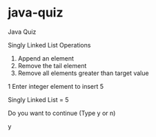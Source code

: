 # java-quiz
Java Quiz

Singly Linked List Operations
 
1. Append an element
2. Remove the tail element
3. Remove all elements greater than target value

1
Enter integer element to insert
5
 
Singly Linked List = 5
 
Do you want to continue (Type y or n)
 
y
